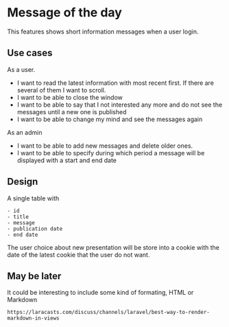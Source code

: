 # Message of the day

This features shows short information messages when a user login.

## Use cases

As a user.

* I want to read the latest information with most recent first. If there are several of them I want to scroll.
* I want to be able to close the window
* I want to be able to say that I not interested any more and do not see the messages until a new one is published
* I want to be able to change my mind and see the messages again

As an admin

* I want to be able to add new messages and delete older ones.
* I want to be able to specify during which period a message will be displayed with a start and end date 

## Design

A single table with

    - id
    - title
    - message
    - publication date
    - end date
    
The user choice about new presentation will be store into a cookie with the date of the latest cookie that the user do not want.

## May be later

It could be interesting to include some kind of formating, HTML or Markdown

    https://laracasts.com/discuss/channels/laravel/best-way-to-render-markdown-in-views